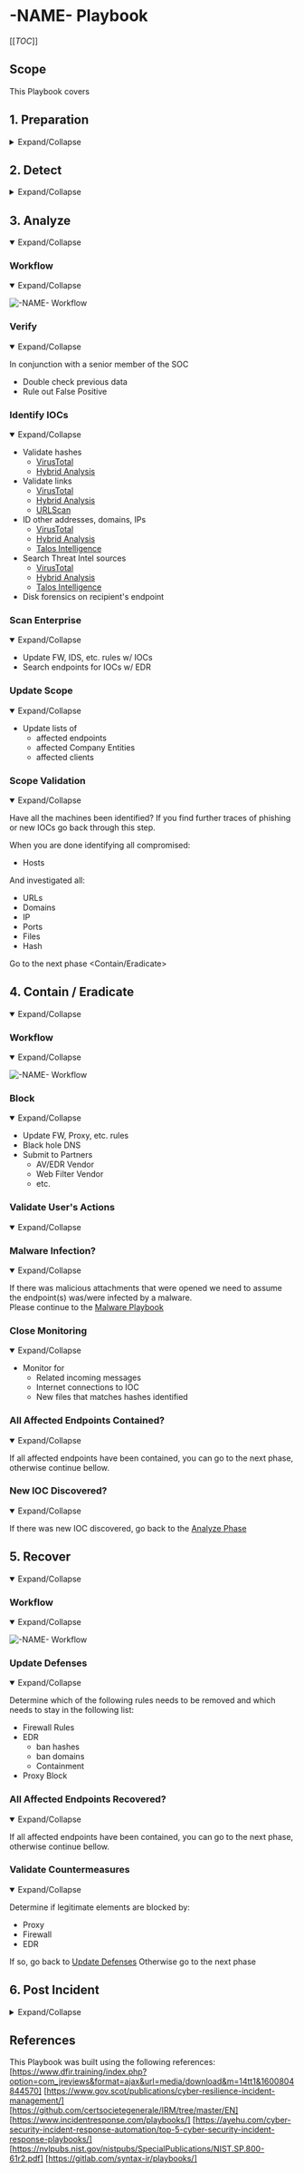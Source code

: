 # -NAME- Playbook

[[_TOC_]]

## Scope

This Playbook covers

## 1. Preparation

<details>
  <summary>Expand/Collapse</summary>

- Create and maintain a list of  
  - all domains owned by Company.
    - This can prevent you from taking actions against our own domains
  - all people of can register domains
- Create email template
  - to notify all employees of ongoing phishing campaing against the organization
  - to contact hosting companies for domain take down
  - to inform 3rd party to take actions against phishing on there infra (Microsoft, Fedex, Apple, etc.)
- Ensure that:
  - Mail anti-malware/anti-spam/anti-phish solutions are in place.
  - Users know how to report phish
  - Detection exists for office documents spawning processes
    - PowerShell
    - CMD
    - WMI
    - MSHTA
    - Etc.
- Perform fire drill to ensure all aspects of the Playbook are working
  - After publication
  - At least once a year
  - Test/Validate:
    - [Customer's Cards](Customers)
    - Internal Contact and Escalation Paths
- Review threat intelligence for
  - threats to the organization,
  - brands and the sector,
  - common patterns
  - newly developing risks and vulnerabilities
- Ensure  appropriate  access  to  any  necessary  documentation  and  information, including out-of-hours access, for the following
  - IR Playbooks to highlight information security risks faced by employees, including:
  - Phishing attacks and malicious emails;
  - Ransomware;
  - Reporting a suspected cyber incident.

### Tool Access and Provisioning

#### Tool1

Please refer to [Tool1 Documentation](../Products/TOOL.md)

#### Tool2

Please refer to [Tool2 Documentation](../Products/TOOL.md)

### Assets List

- A list of assets and owner should exists and be available for the following
  - Customers Assets
    - Owners
    - Contacts
    - Pre authorized actions
  - Company Assets
    - Owners
    - Contacts
    - Administrators
    - Pre authorized actions
- Type of assets inventory needed
  - Endpoints
  - Servers
  - Network Equipment
  - Security Appliances
  - Network Ranges
    - Public
    - Private
    - VPN / Out of Band
      - Employees
      - Partners
      - Clients

</details>

## 2. Detect

<details>
<summary>Expand/Collapse</summary>

### Workflow

<details open>
<summary>Expand/Collapse</summary>

![-NAME- Workflow](Workflows/-NAME--Workflow-Detect.png)

</details>

### Identify Threat Indicators

<details open>
<summary>Expand/Collapse</summary>

#### Alerts

Alerts are be generated by different systems owned by the SOC team. The main sources for alerts are

- ITSM Tickets
- SIEM
- Anti-Virus / EDR
- Reports
  - DNS
  - Web Proxy
- Errors from mail servers

#### Notifications

Notifications are coming from external sources usually via email, Teams or phone. The main sources for notifications are

- Users (internal)
- Recipients of emails (external)
- Third Parties
- ISP
- Mail Providers

</details>

### Identify Risks Factors

<details open>
<summary>Expand/Collapse</summary>

#### Common

- Credential Theft
- Malware Delivery
- Criminal Activities
  - Blackmail / Ransom

#### Company Specific

- Financial Losses
  - Loss of contract
  - Contract not renewed
  - Lower bid to our clients
  - Fines
    - Regulation

</details>

### Data Collection

This section describe the information that should be collected and documented about the incident  
There is a lot of resources to help you with that phase [here](../Tools/README.md)

<details open>
<summary>Expand/Collapse</summary>

Domains

- Reputation
- Registrar
- Owner
- IP
- Multistage / Redirect
- Technologies of the site
  - WordPress
  - Joomla
  - Custom Page (credential phish)

IP

- Reputation
- Owner
- Geo Location
- Other domains on that IP

</details>

### Categorize

<details open>
<summary>Expand/Collapse</summary>

Determine type of

</details>

### Triage

<details open>
<summary>Expand/Collapse</summary>

Determine

- Impact
  - Of
  - Financial
  - Data loss
- Scope (Nb of people)

</details>
</details>
</details>

## 3. Analyze

<details open>
<summary>Expand/Collapse</summary>

### Workflow

<details open>
<summary>Expand/Collapse</summary>

![-NAME- Workflow](Workflows/-NAME--Workflow-Analyze.png)

</details>

### Verify

<details open>
<summary>Expand/Collapse</summary>

In conjunction with a senior member of the SOC

- Double check previous data
- Rule out False Positive

</details>

### Identify IOCs

<details open>
<summary>Expand/Collapse</summary>

- Validate hashes
  - [VirusTotal](../Tools/README.md#virus-total)
  - [Hybrid Analysis](Tools/README.md#hybrid-analysis)
- Validate links
  - [VirusTotal](../Tools/README.md#virus-total)
  - [Hybrid Analysis](../Tools/README.md#hybrid-analysis)
  - [URLScan](../Tools/README.md#urlscan)
- ID other addresses, domains, IPs
  - [VirusTotal](../Tools/README.md#virus-total)
  - [Hybrid Analysis](../Tools/README.md#hybrid-analysis)
  - [Talos Intelligence](../Tools/README.md#hybrid-analysis)
- Search Threat Intel sources
  - [VirusTotal](../Tools/README.md#virus-total)
  - [Hybrid Analysis](../Tools/README.md#hybrid-analysis)
  - [Talos Intelligence](../Tools/README.md#hybrid-analysis)
- Disk forensics on recipient's endpoint

</details>

### Scan Enterprise

<details open>
<summary>Expand/Collapse</summary>

- Update FW, IDS, etc. rules w/ IOCs
- Search endpoints for IOCs w/ EDR

</details>

### Update Scope

<details open>
<summary>Expand/Collapse</summary>

- Update lists of
  - affected endpoints
  - affected Company Entities
  - affected clients

</details>

### Scope Validation

<details open>
<summary>Expand/Collapse</summary>

Have all the machines been identified? 
If you find further traces of phishing or new IOCs go back through this step.  

When you are done identifying all compromised:

- Hosts

And investigated all:

- URLs
- Domains
- IP
- Ports
- Files
- Hash

Go to the next phase <Contain/Eradicate>

</details>

</details>

## 4. Contain / Eradicate

<details open>
<summary>Expand/Collapse</summary>

### Workflow

<details open>
<summary>Expand/Collapse</summary>

![-NAME- Workflow](Workflows/-NAME--Workflow-Contain_Eradicate.png)

</details>

### Block

<details open>
<summary>Expand/Collapse</summary>

- Update FW, Proxy, etc. rules
- Black hole DNS
- Submit to Partners
  - AV/EDR Vendor
  - Web Filter Vendor
  - etc.

</details>

### Validate User's Actions

<details open>
<summary>Expand/Collapse</summary>

</details>

### Malware Infection?

<details open>
<summary>Expand/Collapse</summary>

If there was malicious attachments that were opened we need to assume the endpoint(s) was/were infected by a malware.  
Please continue to the [Malware Playbook](../IRP-Malware/README.md)  

</details>

### Close Monitoring

<details open>
<summary>Expand/Collapse</summary>

- Monitor for
  - Related incoming messages
  - Internet connections to IOC
  - New files that matches hashes identified

</details>

### All Affected Endpoints Contained?

<details open>
<summary>Expand/Collapse</summary>

If all affected endpoints have been contained, you can go to the next phase, otherwise continue bellow.  

</details>

### New IOC Discovered?

<details open>
<summary>Expand/Collapse</summary>

If there was new IOC discovered, go back to the [Analyze Phase](README.md#3-analyze)
</details>
</details>

## 5. Recover

<details open>
<summary>Expand/Collapse</summary>

### Workflow

<details open>
<summary>Expand/Collapse</summary>

![-NAME- Workflow](Workflows/-NAME--Workflow-Recover.png)

</details>

### Update Defenses

<details open>
<summary>Expand/Collapse</summary>

Determine which of the following rules needs to be removed and which needs to stay in the following list:

- Firewall Rules
- EDR
  - ban hashes
  - ban domains
  - Containment
- Proxy Block

</details>

### All Affected Endpoints Recovered?

<details open>
<summary>Expand/Collapse</summary>

If all affected endpoints have been contained, you can go to the next phase, otherwise continue bellow.  

</details>

### Validate Countermeasures

<details open>
<summary>Expand/Collapse</summary>

Determine if legitimate elements are blocked by:

- Proxy
- Firewall
- EDR

If so, go back to [Update Defenses](README.md#update-defenses)
Otherwise go to the next phase <Post Incident>

</details>
</details>

## 6. Post Incident

<details>
<summary>Expand/Collapse</summary>

### Workflow

<details open>
<summary>Expand/Collapse</summary>

![-NAME- Workflow](Workflows/-NAME--Workflow-Post_Incident.png)

</details>

### Incident Review

<details open>
<summary>Expand/Collapse</summary>

- What worked
- What didn't work

</details>

### Update Mode of Operation

<details open>
<summary>Expand/Collapse</summary>

Update the following documents as required:

- Policies
- Processes
- Procedures
- Playbooks
- Run books

Update Detection Rules in:

- SIEM
- Anti-Spam
- Malware Gateway
- EDR
- Other security solution

</details>

### Review Defensive Posture

<details open>
<summary>Expand/Collapse</summary>

- Schedule review of newly introduced rules in6 months
- Are the following still applicable
  - Firewall Rules
  - Proxy Rules for C2
  - AV / EDR custom Signatures
  - IPS Signatures

</details>

### User Awareness Training

<details open>
<summary>Expand/Collapse</summary>

</details>

</details>

## References

This Playbook was built using the following references:  
[https://www.dfir.training/index.php?option=com_jreviews&format=ajax&url=media/download&m=14tt1&1600804844570]
[https://www.gov.scot/publications/cyber-resilience-incident-management/]
[https://github.com/certsocietegenerale/IRM/tree/master/EN]
[https://www.incidentresponse.com/playbooks/]
[https://ayehu.com/cyber-security-incident-response-automation/top-5-cyber-security-incident-response-playbooks/]
[https://nvlpubs.nist.gov/nistpubs/SpecialPublications/NIST.SP.800-61r2.pdf]
[https://gitlab.com/syntax-ir/playbooks/]
